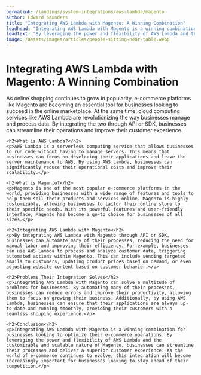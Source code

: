 ```yaml
---
permalink: /landings/system-integrations/aws-lambda/magento
author: Edward Saunders
title: "Integrating AWS Lambda with Magento: A Winning Combination"
leadhead: "Integrating AWS Lambda with Magento is a winning combination for businesses looking to optimize their e-commerce operations"
leadtext: "By leveraging the power and flexibility of AWS Lambda and the customizable and scalable nature of Magento, businesses can streamline their processes and deliver a superior customer experience. As the world of e-commerce continues to evolve, this integration will become increasingly important for businesses looking to stay ahead of their competition."
image: /assets/images/articles/people-sitting-near-table.webp
---
```

<div class="arttext">	<h1>Integrating AWS Lambda with Magento: A Winning Combination</h1>
	<p>As online shopping continues to grow in popularity, e-commerce platforms like Magento are becoming an essential tool for businesses looking to succeed in the online marketplace. At the same time, cloud computing services like AWS Lambda are revolutionizing the way businesses manage and process data. By integrating the two through API or SDK, businesses can streamline their operations and improve their customer experience.</p>

	<h2>What is AWS Lambda?</h2>
	<p>AWS Lambda is a serverless computing service that allows businesses to run code without having to manage servers. This means that businesses can focus on developing their applications and leave the server maintenance to AWS. By using AWS Lambda, businesses can significantly reduce their operational costs and improve their scalability.</p>

	<h2>What is Magento?</h2>
	<p>Magento is one of the most popular e-commerce platforms in the world, providing businesses with a wide range of features and tools to help them sell their products and services online. Magento is highly customizable, allowing businesses to tailor their online store to their specific needs. With its powerful features and user-friendly interface, Magento has become a go-to choice for businesses of all sizes.</p>

	<h2>Integrating AWS Lambda with Magento</h2>
	<p>By integrating AWS Lambda with Magento through API or SDK, businesses can automate many of their processes, reducing the need for manual labor and improving their efficiency. For example, businesses can use AWS Lambda to process and analyze customer data, triggering automated actions within Magento. This can include sending targeted emails to customers, updating product prices based on demand, or even adjusting website content based on customer behavior.</p>

	<h2>Problems Their Integration Solves</h2>
	<p>Integrating AWS Lambda with Magento can solve a multitude of problems for businesses. By automating many of their processes, businesses can reduce errors and improve their productivity, allowing them to focus on growing their business. Additionally, by using AWS Lambda, businesses can ensure that their applications are always up-to-date and running smoothly, providing their customers with a seamless shopping experience.</p>

	<h2>Conclusion</h2>
	<p>Integrating AWS Lambda with Magento is a winning combination for businesses looking to optimize their e-commerce operations. By leveraging the power and flexibility of AWS Lambda and the customizable and scalable nature of Magento, businesses can streamline their processes and deliver a superior customer experience. As the world of e-commerce continues to evolve, this integration will become increasingly important for businesses looking to stay ahead of their competition.</p>
</div>